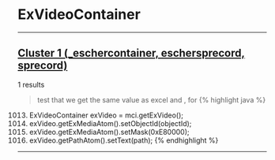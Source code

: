 # ExVideoContainer

***

## [Cluster 1 (_eschercontainer, eschersprecord, sprecord)](./1)
1 results
> test that we get the same value as excel and , for 
{% highlight java %}
1013. ExVideoContainer exVideo = mci.getExVideo();
1014. exVideo.getExMediaAtom().setObjectId(objectId);
1015. exVideo.getExMediaAtom().setMask(0xE80000);
1016. exVideo.getPathAtom().setText(path);
{% endhighlight %}

***

